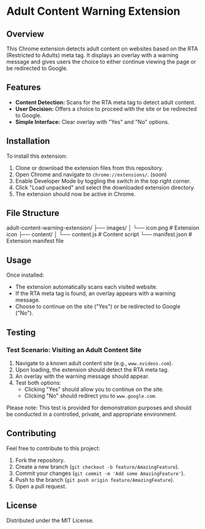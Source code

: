 # Adult Content Warning Extension

## Overview

This Chrome extension detects adult content on websites based on the RTA (Restricted to Adults) meta tag. It displays an overlay with a warning message and gives users the choice to either continue viewing the page or be redirected to Google.

## Features

- **Content Detection:** Scans for the RTA meta tag to detect adult content.
- **User Decision:** Offers a choice to proceed with the site or be redirected to Google.
- **Simple Interface:** Clear overlay with "Yes" and "No" options.

## Installation

To install this extension:

1. Clone or download the extension files from this repository.
2. Open Chrome and navigate to `chrome://extensions/`. (soon)
3. Enable Developer Mode by toggling the switch in the top right corner.
4. Click "Load unpacked" and select the downloaded extension directory.
5. The extension should now be active in Chrome.

## File Structure

adult-content-warning-extension/
├── images/
│   └── icon.png         # Extension icon
├── content/
│   └── content.js       # Content script
└── manifest.json        # Extension manifest file



## Usage

Once installed:

- The extension automatically scans each visited website.
- If the RTA meta tag is found, an overlay appears with a warning message.
- Choose to continue on the site ("Yes") or be redirected to Google ("No").

## Testing

### Test Scenario: Visiting an Adult Content Site

1. Navigate to a known adult content site (e.g., `www.xvideos.com`).
2. Upon loading, the extension should detect the RTA meta tag.
3. An overlay with the warning message should appear.
4. Test both options:
   - Clicking "Yes" should allow you to continue on the site.
   - Clicking "No" should redirect you to `www.google.com`.

Please note: This test is provided for demonstration purposes and should be conducted in a controlled, private, and appropriate environment.

## Contributing

Feel free to contribute to this project:

1. Fork the repository.
2. Create a new branch (`git checkout -b feature/AmazingFeature`).
3. Commit your changes (`git commit -m 'Add some AmazingFeature'`).
4. Push to the branch (`git push origin feature/AmazingFeature`).
5. Open a pull request.

## License

Distributed under the MIT License. 





